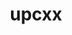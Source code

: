 ---
title: "upcxx"
layout: cache
categories: [package, develop]
meta: {"compilers": ["gcc@11.4.0", "gcc@9.4.0", "intel-oneapi-compilers@2024.2.1", "intel-oneapi-compilers@2025.1.0"], "num_specs": 84, "num_specs_by_stack": {"e4s": 22, "e4s-neoverse-v2": 11, "e4s-neoverse_v1": 3, "e4s-oneapi": 25, "e4s-power": 1, "e4s-rocm-external": 22, "root": 84}, "oss": ["ubuntu20.04", "ubuntu22.04"], "platforms": ["linux"], "stacks": ["e4s", "e4s-neoverse-v2", "e4s-neoverse_v1", "e4s-oneapi", "e4s-power", "e4s-rocm-external", "root"], "targets": ["neoverse_v1", "neoverse_v2", "ppc64le", "x86_64_v3"], "versions": ["2023.9.0"]}
spec_details: [{"compiler": "gcc@11.4.0", "hash": "263dbp5fk44rxxzo7zbaqyhue7wiqtqz", "os": "ubuntu22.04", "platform": "linux", "size": "-", "stacks": ["e4s", "root"], "target": "x86_64_v3", "variants": ["build_system=generic", "cross=none", "~cuda", "+gasnet", "~level_zero", "+mpi", "patches:=89a2eeb", "~rocm"], "versions": ["2023.9.0"]}, {"compiler": "gcc@11.4.0", "hash": "2cjdr2fjzfoik767ca45wxco6gq7oa76", "os": "ubuntu22.04", "platform": "linux", "size": "-", "stacks": ["e4s-rocm-external", "root"], "target": "x86_64_v3", "variants": ["amdgpu_target:=gfx90a", "build_system=generic", "cross=none", "~cuda", "+gasnet", "~level_zero", "+mpi", "patches:=89a2eeb", "+rocm"], "versions": ["2023.9.0"]}, {"compiler": "gcc@11.4.0", "hash": "2dq7aokzuxlpc3ahpohuugf24mnwu2lr", "os": "ubuntu22.04", "platform": "linux", "size": "-", "stacks": ["e4s-neoverse_v1", "root"], "target": "neoverse_v1", "variants": ["build_system=generic", "cross=none", "~cuda", "+gasnet", "~level_zero", "+mpi", "patches:=89a2eeb", "~rocm"], "versions": ["2023.9.0"]}, {"compiler": "gcc@11.4.0", "hash": "3ymmbqdt6ao6pfzzwmb2est2b5nw5yg5", "os": "ubuntu22.04", "platform": "linux", "size": "-", "stacks": ["e4s", "root"], "target": "x86_64_v3", "variants": ["build_system=generic", "cross=none", "~cuda", "+gasnet", "~level_zero", "+mpi", "patches:=89a2eeb", "~rocm"], "versions": ["2023.9.0"]}, {"compiler": "intel-oneapi-compilers@2025.1.0", "hash": "3yqd7u2au7shivncdi645hylgqc72rqi", "os": "ubuntu22.04", "platform": "linux", "size": "-", "stacks": ["e4s-oneapi", "root"], "target": "x86_64_v3", "variants": ["build_system=generic", "cross=none", "~cuda", "+gasnet", "+level_zero", "+mpi", "patches:=89a2eeb", "~rocm"], "versions": ["2023.9.0"]}, {"compiler": "gcc@11.4.0", "hash": "4cuc5wb3p4xqtahdik3kymxoagu2ne2i", "os": "ubuntu22.04", "platform": "linux", "size": "-", "stacks": ["e4s-rocm-external", "root"], "target": "x86_64_v3", "variants": ["amdgpu_target:=gfx908", "build_system=generic", "cross=none", "~cuda", "+gasnet", "~level_zero", "+mpi", "patches:=89a2eeb", "+rocm"], "versions": ["2023.9.0"]}, {"compiler": "gcc@11.4.0", "hash": "4sc4pjpes4a4zjg2odocn52imzdbhpok", "os": "ubuntu22.04", "platform": "linux", "size": "-", "stacks": ["e4s", "root"], "target": "x86_64_v3", "variants": ["build_system=generic", "cross=none", "~cuda", "+gasnet", "~level_zero", "+mpi", "patches:=89a2eeb", "~rocm"], "versions": ["2023.9.0"]}, {"compiler": "gcc@11.4.0", "hash": "5buqqxbiuxz47i5i2venjoq4ugro7xja", "os": "ubuntu22.04", "platform": "linux", "size": "-", "stacks": ["e4s-neoverse-v2", "root"], "target": "neoverse_v2", "variants": ["build_system=generic", "cross=none", "~cuda", "+gasnet", "~level_zero", "+mpi", "patches:=89a2eeb", "~rocm"], "versions": ["2023.9.0"]}, {"compiler": "gcc@11.4.0", "hash": "5f4gdstuztbk7oosxkcw6ygic2udet7n", "os": "ubuntu22.04", "platform": "linux", "size": "-", "stacks": ["e4s-rocm-external", "root"], "target": "x86_64_v3", "variants": ["amdgpu_target:=gfx908", "build_system=generic", "cross=none", "~cuda", "+gasnet", "~level_zero", "+mpi", "patches:=89a2eeb", "+rocm"], "versions": ["2023.9.0"]}, {"compiler": "gcc@11.4.0", "hash": "5fp5v4e3vziak3fnqiqygoinxpz6ft5c", "os": "ubuntu22.04", "platform": "linux", "size": "-", "stacks": ["e4s-rocm-external", "root"], "target": "x86_64_v3", "variants": ["amdgpu_target:=gfx908", "build_system=generic", "cross=none", "~cuda", "+gasnet", "~level_zero", "+mpi", "patches:=89a2eeb", "+rocm"], "versions": ["2023.9.0"]}, {"compiler": "gcc@11.4.0", "hash": "5z2eyq4wxbc6w2qo24b443wy7efyhh3o", "os": "ubuntu22.04", "platform": "linux", "size": "-", "stacks": ["e4s", "root"], "target": "x86_64_v3", "variants": ["amdgpu_target:=gfx90a", "build_system=generic", "cross=none", "~cuda", "+gasnet", "~level_zero", "+mpi", "patches:=89a2eeb", "+rocm"], "versions": ["2023.9.0"]}, {"compiler": "gcc@11.4.0", "hash": "6cm6z2ftldh7f3umozv5kcarshmhj6oe", "os": "ubuntu22.04", "platform": "linux", "size": "-", "stacks": ["e4s-neoverse-v2", "root"], "target": "neoverse_v2", "variants": ["build_system=generic", "cross=none", "~cuda", "+gasnet", "~level_zero", "+mpi", "patches:=89a2eeb", "~rocm"], "versions": ["2023.9.0"]}, {"compiler": "intel-oneapi-compilers@2025.1.0", "hash": "6gw3fc5x47rh6yqgpwcrz7mmy437p6b2", "os": "ubuntu22.04", "platform": "linux", "size": "-", "stacks": ["e4s-oneapi", "root"], "target": "x86_64_v3", "variants": ["build_system=generic", "cross=none", "~cuda", "+gasnet", "~level_zero", "+mpi", "patches:=89a2eeb", "~rocm"], "versions": ["2023.9.0"]}, {"compiler": "gcc@11.4.0", "hash": "6syeqero43nwblieeiag2fjykyc7cxjf", "os": "ubuntu22.04", "platform": "linux", "size": "-", "stacks": ["e4s-rocm-external", "root"], "target": "x86_64_v3", "variants": ["amdgpu_target:=gfx908", "build_system=generic", "cross=none", "~cuda", "+gasnet", "~level_zero", "+mpi", "patches:=89a2eeb", "+rocm"], "versions": ["2023.9.0"]}, {"compiler": "gcc@11.4.0", "hash": "773so6jq35uac74rsk6tvijn6x3rvp6f", "os": "ubuntu22.04", "platform": "linux", "size": "-", "stacks": ["e4s", "root"], "target": "x86_64_v3", "variants": ["build_system=generic", "cross=none", "~cuda", "+gasnet", "~level_zero", "+mpi", "patches:=89a2eeb", "~rocm"], "versions": ["2023.9.0"]}, {"compiler": "intel-oneapi-compilers@2024.2.1", "hash": "7jen42j72qtjysxukemsks3dkfb5aqio", "os": "ubuntu22.04", "platform": "linux", "size": "-", "stacks": ["e4s-oneapi", "root"], "target": "x86_64_v3", "variants": ["build_system=generic", "cross=none", "~cuda", "+gasnet", "~level_zero", "+mpi", "patches:=89a2eeb", "~rocm"], "versions": ["2023.9.0"]}, {"compiler": "gcc@11.4.0", "hash": "anlssjh3v3zbk4ev53dn77i5hw7o6zvd", "os": "ubuntu22.04", "platform": "linux", "size": "-", "stacks": ["e4s-rocm-external", "root"], "target": "x86_64_v3", "variants": ["amdgpu_target:=gfx908", "build_system=generic", "cross=none", "~cuda", "+gasnet", "~level_zero", "+mpi", "patches:=89a2eeb", "+rocm"], "versions": ["2023.9.0"]}, {"compiler": "intel-oneapi-compilers@2025.1.0", "hash": "atetpg3ildxlgkjkfjz6laysat7e7fur", "os": "ubuntu22.04", "platform": "linux", "size": "-", "stacks": ["e4s-oneapi", "root"], "target": "x86_64_v3", "variants": ["build_system=generic", "cross=none", "~cuda", "+gasnet", "+level_zero", "+mpi", "patches:=89a2eeb", "~rocm"], "versions": ["2023.9.0"]}, {"compiler": "gcc@11.4.0", "hash": "c2fqlwg2ys3icoorgbh5zxwt2uxx2fsw", "os": "ubuntu22.04", "platform": "linux", "size": "-", "stacks": ["e4s-neoverse-v2", "root"], "target": "neoverse_v2", "variants": ["build_system=generic", "cross=none", "~cuda", "+gasnet", "~level_zero", "+mpi", "patches:=89a2eeb", "~rocm"], "versions": ["2023.9.0"]}, {"compiler": "gcc@11.4.0", "hash": "cxjrthju3ix44s4r7mke7i2eaypbqpfj", "os": "ubuntu22.04", "platform": "linux", "size": "-", "stacks": ["e4s-neoverse_v1", "root"], "target": "neoverse_v1", "variants": ["build_system=generic", "cross=none", "~cuda", "+gasnet", "~level_zero", "+mpi", "patches:=89a2eeb", "~rocm"], "versions": ["2023.9.0"]}, {"compiler": "gcc@11.4.0", "hash": "dncjxw77ily45gceawpwnxuycsaol6oa", "os": "ubuntu22.04", "platform": "linux", "size": "-", "stacks": ["e4s", "root"], "target": "x86_64_v3", "variants": ["amdgpu_target:=gfx90a", "build_system=generic", "cross=none", "~cuda", "+gasnet", "~level_zero", "+mpi", "patches:=89a2eeb", "+rocm"], "versions": ["2023.9.0"]}, {"compiler": "gcc@11.4.0", "hash": "dt3j7cw5qaiblyxyfkx3j25pwcneifsy", "os": "ubuntu22.04", "platform": "linux", "size": "-", "stacks": ["e4s-rocm-external", "root"], "target": "x86_64_v3", "variants": ["amdgpu_target:=gfx90a", "build_system=generic", "cross=none", "~cuda", "+gasnet", "~level_zero", "+mpi", "patches:=89a2eeb", "+rocm"], "versions": ["2023.9.0"]}, {"compiler": "intel-oneapi-compilers@2025.1.0", "hash": "du2swztzcw24ssb4hbranyjljig3owgu", "os": "ubuntu22.04", "platform": "linux", "size": "-", "stacks": ["e4s-oneapi", "root"], "target": "x86_64_v3", "variants": ["build_system=generic", "cross=none", "~cuda", "+gasnet", "~level_zero", "+mpi", "patches:=89a2eeb", "~rocm"], "versions": ["2023.9.0"]}, {"compiler": "intel-oneapi-compilers@2024.2.1", "hash": "edqhnda6tj3gmhvu3f2u3xtnfahvq7gi", "os": "ubuntu22.04", "platform": "linux", "size": "-", "stacks": ["e4s-oneapi", "root"], "target": "x86_64_v3", "variants": ["build_system=generic", "cross=none", "~cuda", "+gasnet", "+level_zero", "+mpi", "patches:=89a2eeb", "~rocm"], "versions": ["2023.9.0"]}, {"compiler": "gcc@11.4.0", "hash": "ee7kcqhto7bmbkjs4mv76zxvwbyqlesu", "os": "ubuntu22.04", "platform": "linux", "size": "-", "stacks": ["e4s-rocm-external", "root"], "target": "x86_64_v3", "variants": ["amdgpu_target:=gfx908", "build_system=generic", "cross=none", "~cuda", "+gasnet", "~level_zero", "+mpi", "patches:=89a2eeb", "+rocm"], "versions": ["2023.9.0"]}, {"compiler": "gcc@11.4.0", "hash": "egntgaureqizic5y6lkggr65psecjc3c", "os": "ubuntu22.04", "platform": "linux", "size": "-", "stacks": ["e4s", "root"], "target": "x86_64_v3", "variants": ["amdgpu_target:=gfx90a", "build_system=generic", "cross=none", "~cuda", "+gasnet", "~level_zero", "+mpi", "patches:=89a2eeb", "+rocm"], "versions": ["2023.9.0"]}, {"compiler": "intel-oneapi-compilers@2025.1.0", "hash": "esdwzqzqszmnudcc7z3i5f7zb2kddj3u", "os": "ubuntu22.04", "platform": "linux", "size": "-", "stacks": ["e4s-oneapi", "root"], "target": "x86_64_v3", "variants": ["build_system=generic", "cross=none", "~cuda", "+gasnet", "~level_zero", "+mpi", "patches:=89a2eeb", "~rocm"], "versions": ["2023.9.0"]}, {"compiler": "gcc@11.4.0", "hash": "f32cle6amnzkpdbrlb2gte3xngwwxbrt", "os": "ubuntu22.04", "platform": "linux", "size": "-", "stacks": ["e4s", "root"], "target": "x86_64_v3", "variants": ["build_system=generic", "cross=none", "~cuda", "+gasnet", "~level_zero", "+mpi", "patches:=89a2eeb", "~rocm"], "versions": ["2023.9.0"]}, {"compiler": "gcc@11.4.0", "hash": "f3thrjrba5omendg7dbfjgwhghkmzyii", "os": "ubuntu22.04", "platform": "linux", "size": "-", "stacks": ["e4s-neoverse-v2", "root"], "target": "neoverse_v2", "variants": ["build_system=generic", "cross=none", "~cuda", "+gasnet", "~level_zero", "+mpi", "patches:=89a2eeb", "~rocm"], "versions": ["2023.9.0"]}, {"compiler": "gcc@11.4.0", "hash": "foltgymlx5hjheatk44u7abgvfvv4fvq", "os": "ubuntu22.04", "platform": "linux", "size": "-", "stacks": ["e4s", "root"], "target": "x86_64_v3", "variants": ["amdgpu_target:=gfx90a", "build_system=generic", "cross=none", "~cuda", "+gasnet", "~level_zero", "+mpi", "patches:=89a2eeb", "+rocm"], "versions": ["2023.9.0"]}, {"compiler": "gcc@11.4.0", "hash": "gw6terfnp2hflvffhlrzadyemcnyojdh", "os": "ubuntu22.04", "platform": "linux", "size": "-", "stacks": ["e4s-rocm-external", "root"], "target": "x86_64_v3", "variants": ["amdgpu_target:=gfx90a", "build_system=generic", "cross=none", "~cuda", "+gasnet", "~level_zero", "+mpi", "patches:=89a2eeb", "+rocm"], "versions": ["2023.9.0"]}, {"compiler": "gcc@11.4.0", "hash": "h2i7kyyd4w256sowdl2zdw7f36ejpgz7", "os": "ubuntu22.04", "platform": "linux", "size": "-", "stacks": ["e4s-neoverse-v2", "root"], "target": "neoverse_v2", "variants": ["build_system=generic", "cross=none", "~cuda", "+gasnet", "~level_zero", "+mpi", "patches:=89a2eeb", "~rocm"], "versions": ["2023.9.0"]}, {"compiler": "gcc@11.4.0", "hash": "h7bzaz4u66qbjhlfwv4jh623ynbjnvg6", "os": "ubuntu22.04", "platform": "linux", "size": "-", "stacks": ["e4s", "root"], "target": "x86_64_v3", "variants": ["amdgpu_target:=gfx90a", "build_system=generic", "cross=none", "~cuda", "+gasnet", "~level_zero", "+mpi", "patches:=89a2eeb", "+rocm"], "versions": ["2023.9.0"]}, {"compiler": "intel-oneapi-compilers@2025.1.0", "hash": "hj6vo47ifn6igjjrasiwn23yas7tnwgf", "os": "ubuntu22.04", "platform": "linux", "size": "-", "stacks": ["e4s-oneapi", "root"], "target": "x86_64_v3", "variants": ["build_system=generic", "cross=none", "~cuda", "+gasnet", "~level_zero", "+mpi", "patches:=89a2eeb", "~rocm"], "versions": ["2023.9.0"]}, {"compiler": "intel-oneapi-compilers@2024.2.1", "hash": "hjbro2mul4gibxqmdmrc7mz5uzgtbaar", "os": "ubuntu22.04", "platform": "linux", "size": "-", "stacks": ["e4s-oneapi", "root"], "target": "x86_64_v3", "variants": ["build_system=generic", "cross=none", "~cuda", "+gasnet", "~level_zero", "+mpi", "patches:=89a2eeb", "~rocm"], "versions": ["2023.9.0"]}, {"compiler": "gcc@11.4.0", "hash": "iezxzsqnfr7xnt4jrdl3mjwqa4gf7vim", "os": "ubuntu22.04", "platform": "linux", "size": "-", "stacks": ["e4s-rocm-external", "root"], "target": "x86_64_v3", "variants": ["amdgpu_target:=gfx908", "build_system=generic", "cross=none", "~cuda", "+gasnet", "~level_zero", "+mpi", "patches:=89a2eeb", "+rocm"], "versions": ["2023.9.0"]}, {"compiler": "gcc@11.4.0", "hash": "iiyyxuzhvfzfa7nefvmx3pqxd3slz575", "os": "ubuntu22.04", "platform": "linux", "size": "-", "stacks": ["e4s-rocm-external", "root"], "target": "x86_64_v3", "variants": ["amdgpu_target:=gfx90a", "build_system=generic", "cross=none", "~cuda", "+gasnet", "~level_zero", "+mpi", "patches:=89a2eeb", "+rocm"], "versions": ["2023.9.0"]}, {"compiler": "intel-oneapi-compilers@2025.1.0", "hash": "iyvtwprogmr5ef7nc3u5y7weathaysjw", "os": "ubuntu22.04", "platform": "linux", "size": "-", "stacks": ["e4s-oneapi", "root"], "target": "x86_64_v3", "variants": ["build_system=generic", "cross=none", "~cuda", "+gasnet", "~level_zero", "+mpi", "patches:=89a2eeb", "~rocm"], "versions": ["2023.9.0"]}, {"compiler": "gcc@11.4.0", "hash": "j2d7pg4ba75pi7axfrd6dlw73v6ykvft", "os": "ubuntu22.04", "platform": "linux", "size": "-", "stacks": ["e4s-rocm-external", "root"], "target": "x86_64_v3", "variants": ["amdgpu_target:=gfx908", "build_system=generic", "cross=none", "~cuda", "+gasnet", "~level_zero", "+mpi", "patches:=89a2eeb", "+rocm"], "versions": ["2023.9.0"]}, {"compiler": "gcc@11.4.0", "hash": "j4d6bnqs6k37kwfzxuk2bmbdbvyv2v6a", "os": "ubuntu22.04", "platform": "linux", "size": "-", "stacks": ["e4s-neoverse-v2", "root"], "target": "neoverse_v2", "variants": ["build_system=generic", "cross=none", "~cuda", "+gasnet", "~level_zero", "+mpi", "patches:=89a2eeb", "~rocm"], "versions": ["2023.9.0"]}, {"compiler": "intel-oneapi-compilers@2025.1.0", "hash": "j64ixqdfehz6pa2cerjwe3xu7or3a5z2", "os": "ubuntu22.04", "platform": "linux", "size": "-", "stacks": ["e4s-oneapi", "root"], "target": "x86_64_v3", "variants": ["build_system=generic", "cross=none", "~cuda", "+gasnet", "+level_zero", "+mpi", "patches:=89a2eeb", "~rocm"], "versions": ["2023.9.0"]}, {"compiler": "gcc@11.4.0", "hash": "jqznzkgjte6kjtefqw44euv6odczfg3v", "os": "ubuntu22.04", "platform": "linux", "size": "-", "stacks": ["e4s-rocm-external", "root"], "target": "x86_64_v3", "variants": ["amdgpu_target:=gfx908", "build_system=generic", "cross=none", "~cuda", "+gasnet", "~level_zero", "+mpi", "patches:=89a2eeb", "+rocm"], "versions": ["2023.9.0"]}, {"compiler": "gcc@11.4.0", "hash": "kma3ki53y3zlun4dzobg3wz35uwhohvz", "os": "ubuntu22.04", "platform": "linux", "size": "-", "stacks": ["e4s", "root"], "target": "x86_64_v3", "variants": ["amdgpu_target:=gfx90a", "build_system=generic", "cross=none", "~cuda", "+gasnet", "~level_zero", "+mpi", "patches:=89a2eeb", "+rocm"], "versions": ["2023.9.0"]}, {"compiler": "intel-oneapi-compilers@2024.2.1", "hash": "ksykeswtfyqwacr77jigjjotoorlwxwf", "os": "ubuntu22.04", "platform": "linux", "size": "-", "stacks": ["e4s-oneapi", "root"], "target": "x86_64_v3", "variants": ["build_system=generic", "cross=none", "~cuda", "+gasnet", "+level_zero", "+mpi", "patches:=89a2eeb", "~rocm"], "versions": ["2023.9.0"]}, {"compiler": "gcc@11.4.0", "hash": "l4ypdu6bh6dejema7ks7ipkc7y7ba6is", "os": "ubuntu22.04", "platform": "linux", "size": "-", "stacks": ["e4s-rocm-external", "root"], "target": "x86_64_v3", "variants": ["amdgpu_target:=gfx90a", "build_system=generic", "cross=none", "~cuda", "+gasnet", "~level_zero", "+mpi", "patches:=89a2eeb", "+rocm"], "versions": ["2023.9.0"]}, {"compiler": "gcc@11.4.0", "hash": "lvi6mqb56vddof6vzpetisosbukuwg5y", "os": "ubuntu22.04", "platform": "linux", "size": "-", "stacks": ["e4s-neoverse-v2", "root"], "target": "neoverse_v2", "variants": ["build_system=generic", "cross=none", "~cuda", "+gasnet", "~level_zero", "+mpi", "patches:=89a2eeb", "~rocm"], "versions": ["2023.9.0"]}, {"compiler": "intel-oneapi-compilers@2025.1.0", "hash": "lypw762s3yaqrqgc6pyujyjpeiosgrvh", "os": "ubuntu22.04", "platform": "linux", "size": "-", "stacks": ["e4s-oneapi", "root"], "target": "x86_64_v3", "variants": ["build_system=generic", "cross=none", "~cuda", "+gasnet", "~level_zero", "+mpi", "patches:=89a2eeb", "~rocm"], "versions": ["2023.9.0"]}, {"compiler": "gcc@11.4.0", "hash": "mifs5v3uocwb7d3ztiujvqjnytjk752v", "os": "ubuntu22.04", "platform": "linux", "size": "-", "stacks": ["e4s", "root"], "target": "x86_64_v3", "variants": ["build_system=generic", "cross=none", "~cuda", "+gasnet", "~level_zero", "+mpi", "patches:=89a2eeb", "~rocm"], "versions": ["2023.9.0"]}, {"compiler": "gcc@11.4.0", "hash": "mtytba5hpvkuxkswhcmtlbgfw64fmpoz", "os": "ubuntu22.04", "platform": "linux", "size": "-", "stacks": ["e4s-neoverse-v2", "root"], "target": "neoverse_v2", "variants": ["build_system=generic", "cross=none", "~cuda", "+gasnet", "~level_zero", "+mpi", "patches:=89a2eeb", "~rocm"], "versions": ["2023.9.0"]}, {"compiler": "gcc@11.4.0", "hash": "nbfqm2rk4negddz44ahokshjqz57gdu6", "os": "ubuntu22.04", "platform": "linux", "size": "-", "stacks": ["e4s", "root"], "target": "x86_64_v3", "variants": ["build_system=generic", "cross=none", "~cuda", "+gasnet", "~level_zero", "+mpi", "patches:=89a2eeb", "~rocm"], "versions": ["2023.9.0"]}, {"compiler": "intel-oneapi-compilers@2025.1.0", "hash": "nrr43nuca4jrrjidey4p7siweggxrfrf", "os": "ubuntu22.04", "platform": "linux", "size": "-", "stacks": ["e4s-oneapi", "root"], "target": "x86_64_v3", "variants": ["build_system=generic", "cross=none", "~cuda", "+gasnet", "+level_zero", "+mpi", "patches:=89a2eeb", "~rocm"], "versions": ["2023.9.0"]}, {"compiler": "intel-oneapi-compilers@2024.2.1", "hash": "ocpfd7wolqz4fcw7nrrcvwesasaeshjf", "os": "ubuntu22.04", "platform": "linux", "size": "-", "stacks": ["e4s-oneapi", "root"], "target": "x86_64_v3", "variants": ["build_system=generic", "cross=none", "~cuda", "+gasnet", "+level_zero", "+mpi", "patches:=89a2eeb", "~rocm"], "versions": ["2023.9.0"]}, {"compiler": "gcc@11.4.0", "hash": "osrcpphh2fvqiatxycyuohcm6la7lrai", "os": "ubuntu22.04", "platform": "linux", "size": "-", "stacks": ["e4s", "root"], "target": "x86_64_v3", "variants": ["build_system=generic", "cross=none", "~cuda", "+gasnet", "~level_zero", "+mpi", "patches:=89a2eeb", "~rocm"], "versions": ["2023.9.0"]}, {"compiler": "intel-oneapi-compilers@2025.1.0", "hash": "ot6w55gexmrvl43tcwlcrgenfyxhss4w", "os": "ubuntu22.04", "platform": "linux", "size": "-", "stacks": ["e4s-oneapi", "root"], "target": "x86_64_v3", "variants": ["build_system=generic", "cross=none", "~cuda", "+gasnet", "+level_zero", "+mpi", "patches:=89a2eeb", "~rocm"], "versions": ["2023.9.0"]}, {"compiler": "gcc@11.4.0", "hash": "oze6tt3mwf5uixbdbv6phzsvvmgfxg6p", "os": "ubuntu22.04", "platform": "linux", "size": "-", "stacks": ["e4s-rocm-external", "root"], "target": "x86_64_v3", "variants": ["amdgpu_target:=gfx908", "build_system=generic", "cross=none", "~cuda", "+gasnet", "~level_zero", "+mpi", "patches:=89a2eeb", "+rocm"], "versions": ["2023.9.0"]}, {"compiler": "gcc@11.4.0", "hash": "p7rrbbrlevoy323sfctryixiykraewgh", "os": "ubuntu22.04", "platform": "linux", "size": "-", "stacks": ["e4s-rocm-external", "root"], "target": "x86_64_v3", "variants": ["amdgpu_target:=gfx90a", "build_system=generic", "cross=none", "~cuda", "+gasnet", "~level_zero", "+mpi", "patches:=89a2eeb", "+rocm"], "versions": ["2023.9.0"]}, {"compiler": "gcc@11.4.0", "hash": "pa653stj6z64mvpc7mdwlcdp66wxrc7p", "os": "ubuntu22.04", "platform": "linux", "size": "-", "stacks": ["e4s-neoverse-v2", "root"], "target": "neoverse_v2", "variants": ["build_system=generic", "cross=none", "~cuda", "+gasnet", "~level_zero", "+mpi", "patches:=89a2eeb", "~rocm"], "versions": ["2023.9.0"]}, {"compiler": "intel-oneapi-compilers@2025.1.0", "hash": "phh5risb4my3lyqzzfixeqttpspfjmcn", "os": "ubuntu22.04", "platform": "linux", "size": "-", "stacks": ["e4s-oneapi", "root"], "target": "x86_64_v3", "variants": ["build_system=generic", "cross=none", "~cuda", "+gasnet", "~level_zero", "+mpi", "patches:=89a2eeb", "~rocm"], "versions": ["2023.9.0"]}, {"compiler": "gcc@11.4.0", "hash": "phi6sqkrlcy52sih66offflnl3ga2ret", "os": "ubuntu22.04", "platform": "linux", "size": "-", "stacks": ["e4s-neoverse_v1", "root"], "target": "neoverse_v1", "variants": ["build_system=generic", "cross=none", "~cuda", "+gasnet", "~level_zero", "+mpi", "patches:=89a2eeb", "~rocm"], "versions": ["2023.9.0"]}, {"compiler": "gcc@11.4.0", "hash": "pmt5tjon7vy7val432ucl2obceyex5im", "os": "ubuntu22.04", "platform": "linux", "size": "-", "stacks": ["e4s", "root"], "target": "x86_64_v3", "variants": ["amdgpu_target:=gfx90a", "build_system=generic", "cross=none", "~cuda", "+gasnet", "~level_zero", "+mpi", "patches:=89a2eeb", "+rocm"], "versions": ["2023.9.0"]}, {"compiler": "gcc@9.4.0", "hash": "pom2on774qw6f6terw2bmsbeg6yrqgbu", "os": "ubuntu20.04", "platform": "linux", "size": "-", "stacks": ["e4s-power", "root"], "target": "ppc64le", "variants": ["build_system=generic", "cross=none", "~cuda", "+gasnet", "~level_zero", "+mpi", "patches:=89a2eeb", "~rocm"], "versions": ["2023.9.0"]}, {"compiler": "gcc@11.4.0", "hash": "psvs6x32i5ep2laepmcx4ptci3zgqxp2", "os": "ubuntu22.04", "platform": "linux", "size": "-", "stacks": ["e4s-neoverse-v2", "root"], "target": "neoverse_v2", "variants": ["build_system=generic", "cross=none", "~cuda", "+gasnet", "~level_zero", "+mpi", "patches:=89a2eeb", "~rocm"], "versions": ["2023.9.0"]}, {"compiler": "gcc@11.4.0", "hash": "pvn2gfiyyspbhsq7nvxm56nufj5lvosp", "os": "ubuntu22.04", "platform": "linux", "size": "-", "stacks": ["e4s", "root"], "target": "x86_64_v3", "variants": ["build_system=generic", "cross=none", "~cuda", "+gasnet", "~level_zero", "+mpi", "patches:=89a2eeb", "~rocm"], "versions": ["2023.9.0"]}, {"compiler": "gcc@11.4.0", "hash": "qdbxdjlfsxu67km7756ptc6rkv5d2qft", "os": "ubuntu22.04", "platform": "linux", "size": "-", "stacks": ["e4s-rocm-external", "root"], "target": "x86_64_v3", "variants": ["amdgpu_target:=gfx90a", "build_system=generic", "cross=none", "~cuda", "+gasnet", "~level_zero", "+mpi", "patches:=89a2eeb", "+rocm"], "versions": ["2023.9.0"]}, {"compiler": "gcc@11.4.0", "hash": "qxqrjprdc6imduy7ouebjmihn2bwwpyh", "os": "ubuntu22.04", "platform": "linux", "size": "-", "stacks": ["e4s", "root"], "target": "x86_64_v3", "variants": ["amdgpu_target:=gfx90a", "build_system=generic", "cross=none", "~cuda", "+gasnet", "~level_zero", "+mpi", "patches:=89a2eeb", "+rocm"], "versions": ["2023.9.0"]}, {"compiler": "gcc@11.4.0", "hash": "rhg6wqjrcpx6dcpwwxli2kmt7t7evsox", "os": "ubuntu22.04", "platform": "linux", "size": "-", "stacks": ["e4s-rocm-external", "root"], "target": "x86_64_v3", "variants": ["amdgpu_target:=gfx90a", "build_system=generic", "cross=none", "~cuda", "+gasnet", "~level_zero", "+mpi", "patches:=89a2eeb", "+rocm"], "versions": ["2023.9.0"]}, {"compiler": "gcc@11.4.0", "hash": "rrke7raqpewozedv2mtg2rj7cythsw7e", "os": "ubuntu22.04", "platform": "linux", "size": "-", "stacks": ["e4s-rocm-external", "root"], "target": "x86_64_v3", "variants": ["amdgpu_target:=gfx908", "build_system=generic", "cross=none", "~cuda", "+gasnet", "~level_zero", "+mpi", "patches:=89a2eeb", "+rocm"], "versions": ["2023.9.0"]}, {"compiler": "gcc@11.4.0", "hash": "tjpnevgav56wgyao5gvh6zemqjk2dtih", "os": "ubuntu22.04", "platform": "linux", "size": "-", "stacks": ["e4s", "root"], "target": "x86_64_v3", "variants": ["amdgpu_target:=gfx90a", "build_system=generic", "cross=none", "~cuda", "+gasnet", "~level_zero", "+mpi", "patches:=89a2eeb", "+rocm"], "versions": ["2023.9.0"]}, {"compiler": "gcc@11.4.0", "hash": "tzninsbqehvhfajanf4r7sgp4viunimz", "os": "ubuntu22.04", "platform": "linux", "size": "-", "stacks": ["e4s-rocm-external", "root"], "target": "x86_64_v3", "variants": ["amdgpu_target:=gfx90a", "build_system=generic", "cross=none", "~cuda", "+gasnet", "~level_zero", "+mpi", "patches:=89a2eeb", "+rocm"], "versions": ["2023.9.0"]}, {"compiler": "intel-oneapi-compilers@2025.1.0", "hash": "u3ebyojmcezkffrvtveym7d4xh3lcpm3", "os": "ubuntu22.04", "platform": "linux", "size": "-", "stacks": ["e4s-oneapi", "root"], "target": "x86_64_v3", "variants": ["build_system=generic", "cross=none", "~cuda", "+gasnet", "+level_zero", "+mpi", "patches:=89a2eeb", "~rocm"], "versions": ["2023.9.0"]}, {"compiler": "intel-oneapi-compilers@2025.1.0", "hash": "um2ncslbey35jzvjt7neyocmcnrms5fm", "os": "ubuntu22.04", "platform": "linux", "size": "-", "stacks": ["e4s-oneapi", "root"], "target": "x86_64_v3", "variants": ["build_system=generic", "cross=none", "~cuda", "+gasnet", "+level_zero", "+mpi", "patches:=89a2eeb", "~rocm"], "versions": ["2023.9.0"]}, {"compiler": "gcc@11.4.0", "hash": "us4xmtpojdtzjtjxokhexjupz7oxbaxo", "os": "ubuntu22.04", "platform": "linux", "size": "-", "stacks": ["e4s", "root"], "target": "x86_64_v3", "variants": ["amdgpu_target:=gfx90a", "build_system=generic", "cross=none", "~cuda", "+gasnet", "~level_zero", "+mpi", "patches:=89a2eeb", "+rocm"], "versions": ["2023.9.0"]}, {"compiler": "gcc@11.4.0", "hash": "uupbi2ycokuzwal2d3gzfidyplfskm3t", "os": "ubuntu22.04", "platform": "linux", "size": "-", "stacks": ["e4s-neoverse-v2", "root"], "target": "neoverse_v2", "variants": ["build_system=generic", "cross=none", "~cuda", "+gasnet", "~level_zero", "+mpi", "patches:=89a2eeb", "~rocm"], "versions": ["2023.9.0"]}, {"compiler": "intel-oneapi-compilers@2025.1.0", "hash": "uy5pp6ae3spiptrr2xbbp22mt7qd56ih", "os": "ubuntu22.04", "platform": "linux", "size": "-", "stacks": ["e4s-oneapi", "root"], "target": "x86_64_v3", "variants": ["build_system=generic", "cross=none", "~cuda", "+gasnet", "+level_zero", "+mpi", "patches:=89a2eeb", "~rocm"], "versions": ["2023.9.0"]}, {"compiler": "gcc@11.4.0", "hash": "vcnfyspoy7hkb2a4frhzk5bekz6w7yji", "os": "ubuntu22.04", "platform": "linux", "size": "-", "stacks": ["e4s", "root"], "target": "x86_64_v3", "variants": ["amdgpu_target:=gfx90a", "build_system=generic", "cross=none", "~cuda", "+gasnet", "~level_zero", "+mpi", "patches:=89a2eeb", "+rocm"], "versions": ["2023.9.0"]}, {"compiler": "gcc@11.4.0", "hash": "w7qdwxxc5uin2v2qpd2hg7dcagfrivup", "os": "ubuntu22.04", "platform": "linux", "size": "-", "stacks": ["e4s-rocm-external", "root"], "target": "x86_64_v3", "variants": ["amdgpu_target:=gfx90a", "build_system=generic", "cross=none", "~cuda", "+gasnet", "~level_zero", "+mpi", "patches:=89a2eeb", "+rocm"], "versions": ["2023.9.0"]}, {"compiler": "intel-oneapi-compilers@2025.1.0", "hash": "wegtu6pvdifcoy57hq5uwtqwhaklydyc", "os": "ubuntu22.04", "platform": "linux", "size": "-", "stacks": ["e4s-oneapi", "root"], "target": "x86_64_v3", "variants": ["build_system=generic", "cross=none", "~cuda", "+gasnet", "~level_zero", "+mpi", "patches:=89a2eeb", "~rocm"], "versions": ["2023.9.0"]}, {"compiler": "gcc@11.4.0", "hash": "wjjo5yqnpofqpx6dvdmwbzw26ff6t5yk", "os": "ubuntu22.04", "platform": "linux", "size": "-", "stacks": ["e4s", "root"], "target": "x86_64_v3", "variants": ["amdgpu_target:=gfx90a", "build_system=generic", "cross=none", "~cuda", "+gasnet", "~level_zero", "+mpi", "patches:=89a2eeb", "+rocm"], "versions": ["2023.9.0"]}, {"compiler": "intel-oneapi-compilers@2025.1.0", "hash": "x2xuihl52wgbj735rbyjxh2jht4ftuz7", "os": "ubuntu22.04", "platform": "linux", "size": "-", "stacks": ["e4s-oneapi", "root"], "target": "x86_64_v3", "variants": ["build_system=generic", "cross=none", "~cuda", "+gasnet", "+level_zero", "+mpi", "patches:=89a2eeb", "~rocm"], "versions": ["2023.9.0"]}, {"compiler": "gcc@11.4.0", "hash": "x6jqyiqtdqbhwqmm5evzjq6muloufjwz", "os": "ubuntu22.04", "platform": "linux", "size": "-", "stacks": ["e4s", "root"], "target": "x86_64_v3", "variants": ["build_system=generic", "cross=none", "~cuda", "+gasnet", "~level_zero", "+mpi", "patches:=89a2eeb", "~rocm"], "versions": ["2023.9.0"]}, {"compiler": "intel-oneapi-compilers@2025.1.0", "hash": "xdevdhpvif62ytnfgldstn3w7rrr7k6k", "os": "ubuntu22.04", "platform": "linux", "size": "-", "stacks": ["e4s-oneapi", "root"], "target": "x86_64_v3", "variants": ["build_system=generic", "cross=none", "~cuda", "+gasnet", "~level_zero", "+mpi", "patches:=89a2eeb", "~rocm"], "versions": ["2023.9.0"]}, {"compiler": "intel-oneapi-compilers@2024.2.1", "hash": "xtfslvagfl7h75yqxbrckhvg57ytt7l4", "os": "ubuntu22.04", "platform": "linux", "size": "-", "stacks": ["e4s-oneapi", "root"], "target": "x86_64_v3", "variants": ["build_system=generic", "cross=none", "~cuda", "+gasnet", "+level_zero", "+mpi", "patches:=89a2eeb", "~rocm"], "versions": ["2023.9.0"]}, {"compiler": "gcc@11.4.0", "hash": "xyq22gybpmeaj7jwnt75xp732a26tb3b", "os": "ubuntu22.04", "platform": "linux", "size": "-", "stacks": ["e4s-rocm-external", "root"], "target": "x86_64_v3", "variants": ["amdgpu_target:=gfx90a", "build_system=generic", "cross=none", "~cuda", "+gasnet", "~level_zero", "+mpi", "patches:=89a2eeb", "+rocm"], "versions": ["2023.9.0"]}, {"compiler": "intel-oneapi-compilers@2024.2.1", "hash": "ygumkl7sjnew6r3ujdcb2nm34qsogkkq", "os": "ubuntu22.04", "platform": "linux", "size": "-", "stacks": ["e4s-oneapi", "root"], "target": "x86_64_v3", "variants": ["build_system=generic", "cross=none", "~cuda", "+gasnet", "~level_zero", "+mpi", "patches:=89a2eeb", "~rocm"], "versions": ["2023.9.0"]}]
---